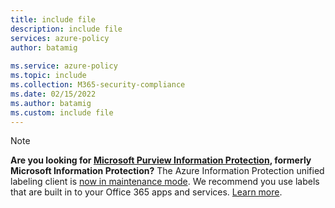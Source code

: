 ```yaml
---
title: include file
description: include file
services: azure-policy
author: batamig
 
ms.service: azure-policy
ms.topic: include
ms.collection: M365-security-compliance
ms.date: 02/15/2022
ms.author: batamig
ms.custom: include file
---
```



> [!NOTE]
> **Are you looking for [Microsoft Purview Information Protection](/microsoft-365/compliance/information-protection), formerly Microsoft Information Protection?** The Azure Information Protection unified labeling client is [now in maintenance mode](https://techcommunity.microsoft.com/t5/security-compliance-and-identity/announcing-aip-unified-labeling-client-maintenance-mode-and/ba-p/3043613). We recommend you use labels that are built in to your Office 365 apps and services. [Learn more](/microsoft-365/compliance/sensitivity-labels#sensitivity-labels-and-azure-information-protection).